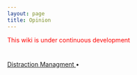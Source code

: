 ```yaml
---
layout: page
title: Opinion 
---
```

<span style="color:red">This wiki is under continuous development </span>
#  



[Distraction Managment ](Distraction_managment.md) •

